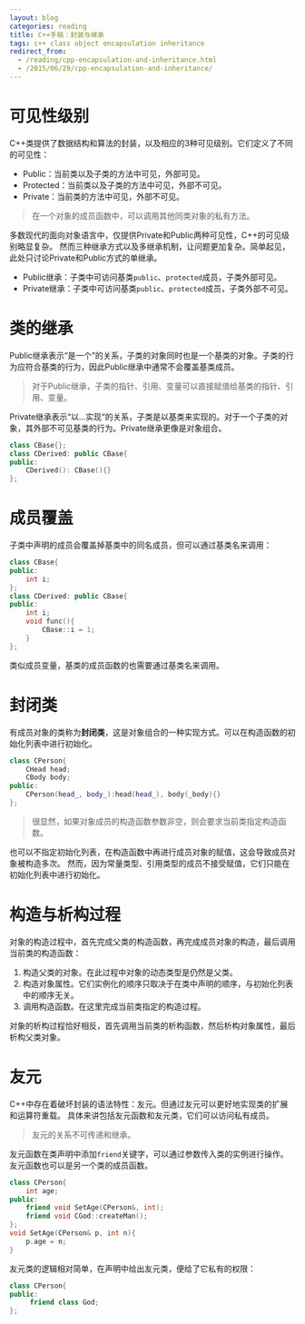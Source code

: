 ```yaml
---
layout: blog 
categories: reading
title: C++手稿：封装与继承
tags: c++ class object encapsulation inheritance
redirect_from:
  - /reading/cpp-encapsulation-and-inheritance.html
  - /2015/06/29/cpp-encapsulation-and-inheritance/
---
```


# 可见性级别

C++类提供了数据结构和算法的封装，以及相应的3种可见级别。它们定义了不同的可见性：

* Public：当前类以及子类的方法中可见，外部可见。
* Protected：当前类以及子类的方法中可见，外部不可见。
* Private：当前类的方法中可见，外部不可见。

> 在一个对象的成员函数中，可以调用其他同类对象的私有方法。

多数现代的面向对象语言中，仅提供Private和Public两种可见性，C++的可见级别略显复杂。
然而三种继承方式以及多继承机制，让问题更加复杂。简单起见，此处只讨论Private和Public方式的单继承。

* Public继承：子类中可访问基类`public`、`protected`成员，子类外部可见。
* Private继承：子类中可访问基类`public`、`protected`成员，子类外部不可见。

# 类的继承

Public继承表示“是一个”的关系，子类的对象同时也是一个基类的对象。子类的行为应符合基类的行为，因此Public继承中通常不会覆盖基类成员。

> 对于Public继承，子类的指针、引用、变量可以直接赋值给基类的指针、引用、变量。

Private继承表示“以...实现“的关系，子类是以基类来实现的。对于一个子类的对象，其外部不可见基类的行为。Private继承更像是对象组合。

```cpp
class CBase{};
class CDerived: public CBase{
public:
    CDerived(): CBase(){}
};
```

<!--more-->

# 成员覆盖

子类中声明的成员会覆盖掉基类中的同名成员，但可以通过基类名来调用：

```cpp
class CBase{
public:
    int i;
};
class CDerived: public CBase{
public:
    int i;
    void func(){
        CBase::i = 1;
    }
};
```

类似成员变量，基类的成员函数的也需要通过基类名来调用。

# 封闭类

有成员对象的类称为**封闭类**，这是对象组合的一种实现方式。可以在构造函数的初始化列表中进行初始化。

```cpp
class CPerson{
    CHead head;
    CBody body;
public:
    CPerson(head_, body_):head(head_), body(_body){}
};
```

> 很显然，如果对象成员的构造函数参数非空，则会要求当前类指定构造函数。

也可以不指定初始化列表，在构造函数中再进行成员对象的赋值，这会导致成员对象被构造多次。
然而，因为常量类型、引用类型的成员不接受赋值，它们只能在初始化列表中进行初始化。

# 构造与析构过程

对象的构造过程中，首先完成父类的构造函数，再完成成员对象的构造，最后调用当前类的构造函数：

1. 构造父类的对象。在此过程中对象的动态类型是仍然是父类。
2. 构造对象属性。它们实例化的顺序只取决于在类中声明的顺序，与初始化列表中的顺序无关。
3. 调用构造函数。在这里完成当前类指定的构造过程。

对象的析构过程恰好相反，首先调用当前类的析构函数，然后析构对象属性，最后析构父类对象。

# 友元

C++中存在着破坏封装的语法特性：友元。但通过友元可以更好地实现类的扩展和运算符重载。
具体来讲包括友元函数和友元类，它们可以访问私有成员。

> 友元的关系不可传递和继承。

友元函数在类声明中添加`friend`关键字，可以通过参数传入类的实例进行操作。友元函数也可以是另一个类的成员函数。

```cpp
class CPerson{
    int age;
public:
    friend void SetAge(CPerson&, int);
    friend void CGod::createMan();
};
void SetAge(CPerson& p, int n){
    p.age = n;
}
```

友元类的逻辑相对简单，在声明中给出友元类，便给了它私有的权限：

```cpp
class CPerson{
public:
     friend class God;
};
```
